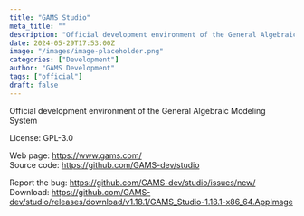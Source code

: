 ```yaml
---
title: "GAMS Studio"
meta_title: ""
description: "Official development environment of the General Algebraic Modeling System"
date: 2024-05-29T17:53:00Z
image: "/images/image-placeholder.png"
categories: ["Development"]
author: "GAMS Development"
tags: ["official"]
draft: false
---
```


Official development environment of the General Algebraic Modeling System

License: GPL-3.0

Web page: https://www.gams.com/  
Source code: https://github.com/GAMS-dev/studio

Report the bug: https://github.com/GAMS-dev/studio/issues/new/  
Download: https://github.com/GAMS-dev/studio/releases/download/v1.18.1/GAMS_Studio-1.18.1-x86_64.AppImage
